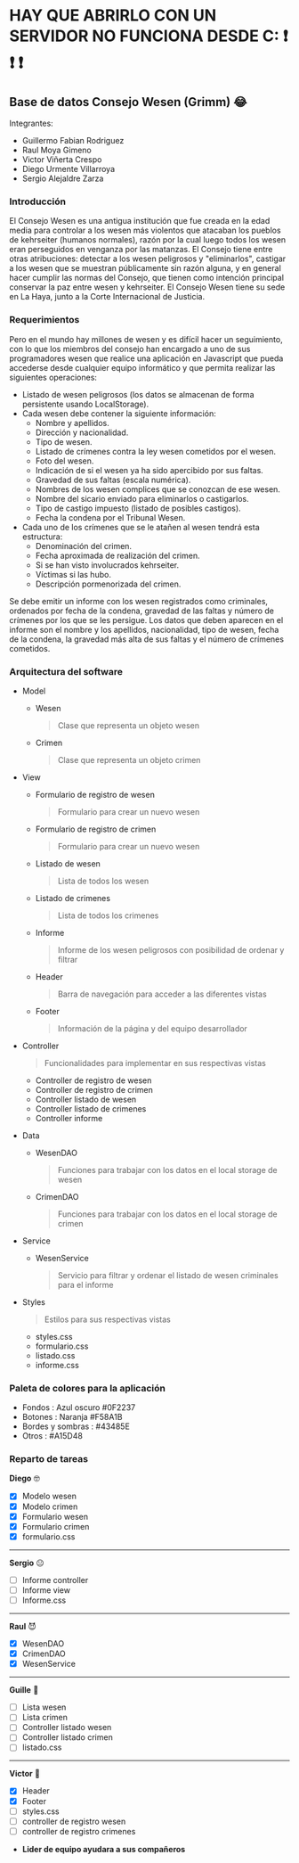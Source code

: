 # **HAY QUE ABRIRLO CON UN SERVIDOR NO FUNCIONA DESDE C:** :exclamation: :exclamation: :exclamation:


## Base de datos Consejo Wesen (Grimm) :joy:

Integrantes:
- Guillermo Fabian Rodriguez
- Raul Moya Gimeno
- Victor Viñerta Crespo
- Diego Urmente Villarroya
- Sergio Alejaldre Zarza

### Introducción
El Consejo Wesen es una antigua institución que fue creada en la edad media para controlar a los wesen más violentos que atacaban los pueblos de kehrseiter (humanos normales), razón por la cual luego todos los wesen eran perseguidos en venganza por las matanzas. El Consejo tiene entre otras atribuciones: detectar a los wesen peligrosos y "eliminarlos", castigar a los wesen que se muestran públicamente sin razón alguna, y en general hacer cumplir las normas del Consejo, que tienen como intención principal conservar la paz entre wesen y kehrseiter. El Consejo Wesen tiene su sede en La Haya, junto a la Corte Internacional de Justicia.

### Requerimientos
Pero en el mundo hay millones de wesen y es difícil hacer un seguimiento, con lo que los miembros del consejo han encargado a uno de sus programadores wesen que realice una aplicación en Javascript que pueda accederse desde cualquier equipo informático y que permita realizar las siguientes operaciones:
- Listado de wesen peligrosos (los datos se almacenan de forma persistente usando LocalStorage).
- Cada wesen debe contener la siguiente información:
    - Nombre y apellidos.
    - Dirección y nacionalidad.
    - Tipo de wesen.
    - Listado de crímenes contra la ley wesen cometidos por el wesen.
    - Foto del wesen.
    - Indicación de si el wesen ya ha sido apercibido por sus faltas.
    - Gravedad de sus faltas (escala numérica).
    - Nombres de los wesen complices que se conozcan de ese wesen.
    - Nombre del sicario enviado para eliminarlos o castigarlos.
    - Tipo de castigo impuesto (listado de posibles castigos).
    - Fecha la condena por el Tribunal Wesen.
- Cada uno de los crímenes que se le atañen al wesen tendrá esta estructura:
    - Denominación del crimen.
    - Fecha aproximada de realización del crimen.
    - Si se han visto involucrados kehrseiter.
    - Víctimas si las hubo.
    - Descripción pormenorizada del crimen.
    
Se debe emitir un informe con los wesen registrados como criminales, ordenados por fecha de la condena, gravedad de las faltas y número de crímenes por los que se les persigue. Los datos que deben aparecen en el informe son el nombre y los apellidos, nacionalidad, tipo de wesen, fecha de la condena, la gravedad más alta de sus faltas y el número de crímenes cometidos.

### Arquitectura del software
- Model
    - Wesen

      > Clase que representa un objeto wesen

    - Crimen
 
      > Clase que representa un objeto crimen
    
- View
    - Formulario de registro de wesen
      
      > Formulario para crear un nuevo wesen 

    - Formulario de registro de crimen

      > Formulario para crear un nuevo wesen 
  
    - Listado de wesen

      > Lista de todos los wesen
  
    - Listado de crimenes

      > Lista de todos los crimenes
  
    - Informe
 
      > Informe de los wesen peligrosos con posibilidad de ordenar  y filtrar

    - Header
 
      > Barra de navegación para acceder a las diferentes vistas
      
    - Footer

      > Información de la página y del equipo desarrollador
      
- Controller
  > Funcionalidades para implementar en sus respectivas vistas
    - Controller de registro de wesen
    - Controller de registro de crimen
    - Controller listado de wesen
    - Controller listado de crimenes
    - Controller informe
- Data
    - WesenDAO

      > Funciones para trabajar con los datos en el local storage de wesen

    - CrimenDAO
 
      > Funciones para trabajar con los datos en el local storage de crimen
    
- Service
    - WesenService
 
      > Servicio para filtrar y ordenar el listado de wesen criminales para el informe
    
- Styles
  > Estilos para sus respectivas vistas
    - styles.css
    - formulario.css
    - listado.css
    - informe.css 

### Paleta de colores para la aplicación
- Fondos : Azul oscuro #0F2237
- Botones : Naranja #F58A1B
- Bordes y sombras : #43485E
- Otros : #A15D48

### Reparto de tareas
**Diego** 🤓
- [x] Modelo wesen
- [x] Modelo crimen
- [x] Formulario wesen
- [x] Formulario crimen
- [x] formulario.css
---
**Sergio** 😐
- [ ] Informe controller
- [ ] Informe view
- [ ] Informe.css
---
**Raul** 😈
- [x] WesenDAO
- [x] CrimenDAO
- [x] WesenService
---
**Guille** 🐧
- [ ] Lista wesen
- [ ] Lista crimen
- [ ] Controller listado wesen
- [ ] Controller listado crimen
- [ ] listado.css
---
**Victor** 🧓
- [x] Header
- [x] Footer
- [ ] styles.css
- [ ] controller de registro wesen
- [ ] controller de registro crimenes
- **Lider de equipo ayudara a sus compañeros**
